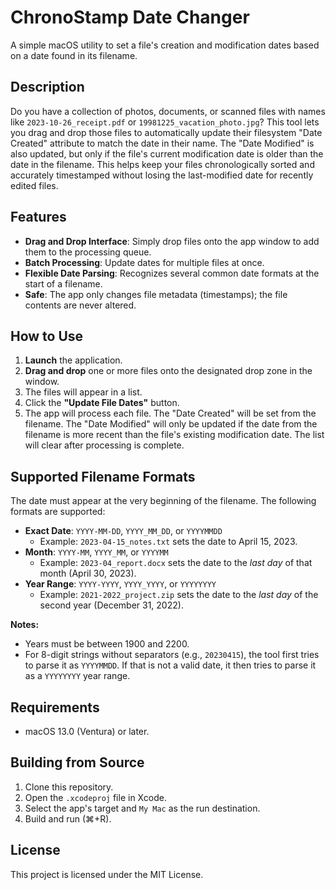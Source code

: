 # ChronoStamp Date Changer

A simple macOS utility to set a file's creation and modification dates based on a date found in its filename.

## Description

Do you have a collection of photos, documents, or scanned files with names like `2023-10-26_receipt.pdf` or `19981225_vacation_photo.jpg`? This tool lets you drag and drop those files to automatically update their filesystem "Date Created" attribute to match the date in their name. The "Date Modified" is also updated, but only if the file's current modification date is older than the date in the filename. This helps keep your files chronologically sorted and accurately timestamped without losing the last-modified date for recently edited files.

## Features

-   **Drag and Drop Interface**: Simply drop files onto the app window to add them to the processing queue.
-   **Batch Processing**: Update dates for multiple files at once.
-   **Flexible Date Parsing**: Recognizes several common date formats at the start of a filename.
-   **Safe**: The app only changes file metadata (timestamps); the file contents are never altered.

## How to Use

1.  **Launch** the application.
2.  **Drag and drop** one or more files onto the designated drop zone in the window.
3.  The files will appear in a list.
4.  Click the **"Update File Dates"** button.
5.  The app will process each file. The "Date Created" will be set from the filename. The "Date Modified" will only be updated if the date from the filename is more recent than the file's existing modification date. The list will clear after processing is complete.

## Supported Filename Formats

The date must appear at the very beginning of the filename. The following formats are supported:

-   **Exact Date**: `YYYY-MM-DD`, `YYYY_MM_DD`, or `YYYYMMDD`
    -   Example: `2023-04-15_notes.txt` sets the date to April 15, 2023.
-   **Month**: `YYYY-MM`, `YYYY_MM`, or `YYYYMM`
    -   Example: `2023-04_report.docx` sets the date to the *last day* of that month (April 30, 2023).
-   **Year Range**: `YYYY-YYYY`, `YYYY_YYYY`, or `YYYYYYYY`
    -   Example: `2021-2022_project.zip` sets the date to the *last day* of the second year (December 31, 2022).

**Notes:**
-   Years must be between 1900 and 2200.
-   For 8-digit strings without separators (e.g., `20230415`), the tool first tries to parse it as `YYYYMMDD`. If that is not a valid date, it then tries to parse it as a `YYYYYYYY` year range.

## Requirements

-   macOS 13.0 (Ventura) or later.

## Building from Source

1.  Clone this repository.
2.  Open the `.xcodeproj` file in Xcode.
3.  Select the app's target and `My Mac` as the run destination.
4.  Build and run (⌘+R).

## License

This project is licensed under the MIT License.

